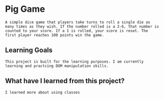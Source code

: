 # Pig Game

    A simple dice game that players take turns to roll a single die as many times as they wish. If the number rolled is a 2-6, that number is counted to your score. If a 1 is rolled, your score is reset. The first player reaches 100 points win the game.

## Learning Goals

    This project is built for the learning purposes. I am currently learning and practcing DOM manipulation skills.

## What have I learned from this project?

    I learned more about using classes
